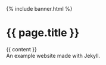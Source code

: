 <html lang="en">
  <head>
    <meta charset="utf-8">
    <title>{{ page.title }}</title>
  </head>
  <body>
    {% include banner.html %}
    <h1>{{ page.title }}</h1>
    <section>
      {{ content }}
    </section>
    <footer>
      An example website made with Jekyll.
    </footer>
  </body>
</html>
